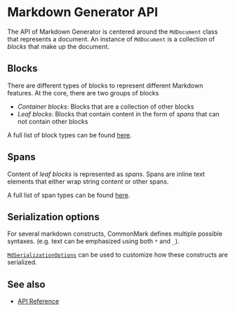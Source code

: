 # Markdown Generator API

The API of Markdown Generator is centered around the `MdDocument` class
that represents a document. An instance of `MdDocument` is a collection of
*blocks* that make up the document.

## Blocks

There are different types of blocks to represent different Markdown features. 
At the core, there are two groups of blocks

- *Container blocks*: Blocks that are a collection of other blocks
- *Leaf blocks*: Blocks that contain content in the form of *spans* that
  can not contain other blocks

A full list of block types can be found [here](./block-types.md).

## Spans

Content of *leaf blocks* is represented as *spans*. Spans are inline text elements
that either wrap string content or other spans.

A full list of span types can be found [here](./span-types.md).

## Serialization options

For several markdown constructs, CommonMark defines multiple possible syntaxes.
(e.g. text can be emphasized using both `*` and `_`).

[`MdSerializationOptions`](../apireference/Grynwald/MarkdownGenerator/MdSerializationOptions/index.md)
can be used to customize how these constructs are serialized.

## See also

- [API Reference](../apireference/Grynwald/MarkdownGenerator/index.md)
